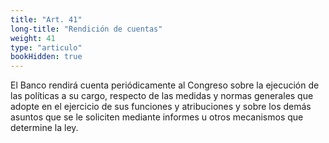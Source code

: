 ```yaml
---
title: "Art. 41"
long-title: "Rendición de cuentas"
weight: 41
type: "articulo"
bookHidden: true
---
```

El Banco rendirá cuenta periódicamente al Congreso sobre la ejecución de las políticas a su cargo, respecto de las medidas y normas generales que adopte en el ejercicio de sus funciones y atribuciones y sobre los demás asuntos que se le soliciten mediante informes u otros mecanismos que determine la ley.
